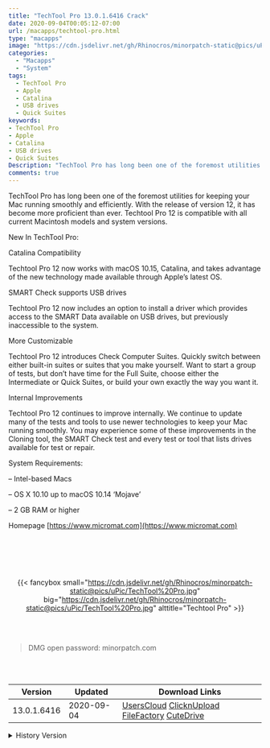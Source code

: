 ```yaml
---
title: "TechTool Pro 13.0.1.6416 Crack"
date: 2020-09-04T00:05:12-07:00
url: /macapps/techtool-pro.html
type: "macapps"
image: "https://cdn.jsdelivr.net/gh/Rhinocros/minorpatch-static@pics/uPic/dqxlyB.png"
categories:
  - "Macapps"
  - "System"
tags:
  - TechTool Pro
  - Apple
  - Catalina
  - USB drives
  - Quick Suites
keywords:
- TechTool Pro
- Apple
- Catalina
- USB drives
- Quick Suites
Description: "TechTool Pro has long been one of the foremost utilities for keeping your Mac running smoothly and efficiently. With the release of version 12, it has become more proficient than ever"
comments: true
---
```


TechTool Pro has long been one of the foremost utilities for keeping your Mac running smoothly and efficiently. With the release of version 12, it has become more proficient than ever. Techtool Pro 12 is compatible with all current Macintosh models and system versions.

New In TechTool Pro:

Catalina Compatibility

Techtool Pro 12 now works with macOS 10.15, Catalina, and takes advantage of the new technology made available through Apple’s latest OS.

SMART Check supports USB drives

Techtool Pro 12 now includes an option to install a driver which provides access to the SMART Data available on USB drives, but previously inaccessible to the system.

More Customizable

Techtool Pro 12 introduces Check Computer Suites. Quickly switch between either built-in suites or suites that you make yourself. Want to start a group of tests, but don’t have time for the Full Suite, choose either the Intermediate or Quick Suites, or build your own exactly the way you want it.

Internal Improvements

Techtool Pro 12 continues to improve internally. We continue to update many of the tests and tools to use newer technologies to keep your Mac running smoothly. You may experience some of these improvements in the Cloning tool, the SMART Check test and every test or tool that lists drives available for test or repair.

System Requirements:

– Intel-based Macs

– OS X 10.10 up to macOS 10.14 ‘Mojave’

– 2 GB RAM or higher

Homepage [https://www.micromat.com](https://www.micromat.com)

<br/>
<br/>
<script async src="https://pagead2.googlesyndication.com/pagead/js/adsbygoogle.js"></script>
<ins class="adsbygoogle"
     style="display:block; text-align:center;"
     data-ad-layout="in-article"
     data-ad-format="fluid"
     data-ad-client="ca-pub-8746275014476192"
     data-ad-slot="5144997159"></ins>
<script>
     (adsbygoogle = window.adsbygoogle || []).push({});
</script>
<br/>
<br/>


<center>

{{< fancybox small="https://cdn.jsdelivr.net/gh/Rhinocros/minorpatch-static@pics/uPic/TechTool%20Pro.jpg" big="https://cdn.jsdelivr.net/gh/Rhinocros/minorpatch-static@pics/uPic/TechTool%20Pro.jpg" alttitle="Techtool Pro" >}}

</center>

<br/>
<br/>


> DMG open password: minorpatch.com

<br/>

<br/>
<div id="history_version" class="history_version">

| Version | Updated | Download Links |
| ---- | ---- | ---- |
| 13.0.1.6416 | 2020-09-04 | [UsersCloud](https://ouo.io/UllCx9)   [ClicknUpload](https://ouo.io/0Foy0t)   [FileFactory](https://ouo.io/Itr8IOa)   [CuteDrive](https://ouo.io/Gk6S5r) |
<details>
<summary>History Version</summary>

| Version | Updated | Download Links |
| ---- | ---- | ---- |
| 12.0.3.6093 | 2020-05-31 | [UsersCloud](https://ouo.io/yb8W2y)   [ClicknUpload](https://ouo.io/iCUxrM)   [FileFactory](https://ouo.io/UKdL9A)   [CuteDrive](https://ouo.io/eWPiq7) |
| 12.0.2 | 2020-03-04 | [UsersCloud](https://ouo.io/zA2dAN)   [ClicknUpload](https://ouo.io/ozvCcW8)   [FileFactory](https://ouo.io/GTsLBf)   [CuteDrive](https://ouo.io/9ooniK) |
</details>

</div>
